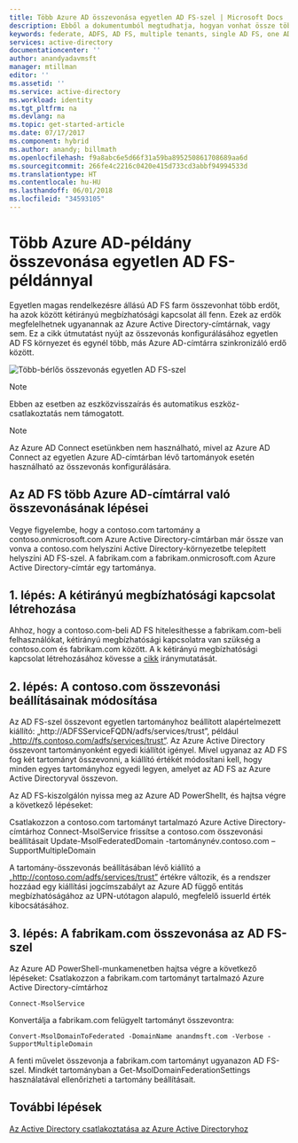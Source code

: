 ```yaml
---
title: Több Azure AD összevonása egyetlen AD FS-szel | Microsoft Docs
description: Ebből a dokumentumból megtudhatja, hogyan vonhat össze több Azure AD-t egyetlen AD FS-szel.
keywords: federate, ADFS, AD FS, multiple tenants, single AD FS, one ADFS, multi-tenant federation, multi-forest adfs, aad connect, federation, cross-tenant federation
services: active-directory
documentationcenter: ''
author: anandyadavmsft
manager: mtillman
editor: ''
ms.assetid: ''
ms.service: active-directory
ms.workload: identity
ms.tgt_pltfrm: na
ms.devlang: na
ms.topic: get-started-article
ms.date: 07/17/2017
ms.component: hybrid
ms.author: anandy; billmath
ms.openlocfilehash: f9a8abc6e5d66f31a59ba895250861708689aa6d
ms.sourcegitcommit: 266fe4c2216c0420e415d733cd3abbf94994533d
ms.translationtype: HT
ms.contentlocale: hu-HU
ms.lasthandoff: 06/01/2018
ms.locfileid: "34593105"
---
```

# <a name="federate-multiple-instances-of-azure-ad-with-single-instance-of-ad-fs"></a>Több Azure AD-példány összevonása egyetlen AD FS-példánnyal

Egyetlen magas rendelkezésre állású AD FS farm összevonhat több erdőt, ha azok között kétirányú megbízhatósági kapcsolat áll fenn. Ezek az erdők megfelelhetnek ugyanannak az Azure Active Directory-címtárnak, vagy sem. Ez a cikk útmutatást nyújt az összevonás konfigurálásához egyetlen AD FS környezet és egynél több, más Azure AD-címtárra szinkronizáló erdő között.

![Több-bérlős összevonás egyetlen AD FS-szel](media/active-directory-aadconnectfed-single-adfs-multitenant-federation/concept.png)
 
> [!NOTE]
> Ebben az esetben az eszközvisszaírás és automatikus eszköz-csatlakoztatás nem támogatott.

> [!NOTE]
> Az Azure AD Connect esetünkben nem használható, mivel az Azure AD Connect az egyetlen Azure AD-címtárban lévő tartományok esetén használható az összevonás konfigurálására.

## <a name="steps-for-federating-ad-fs-with-multiple-azure-ad"></a>Az AD FS több Azure AD-címtárral való összevonásának lépései

Vegye figyelembe, hogy a contoso.com tartomány a contoso.onmicrosoft.com Azure Active Directory-címtárban már össze van vonva a contoso.com helyszíni Active Directory-környezetbe telepített helyszíni AD FS-szel. A fabrikam.com a fabrikam.onmicrosoft.com Azure Active Directory-címtár egy tartománya.

## <a name="step-1-establish-a-two-way-trust"></a>1. lépés: A kétirányú megbízhatósági kapcsolat létrehozása
 
Ahhoz, hogy a contoso.com-beli AD FS hitelesíthesse a fabrikam.com-beli felhasználókat, kétirányú megbízhatósági kapcsolatra van szükség a contoso.com és fabrikam.com között. A k kétirányú megbízhatósági kapcsolat létrehozásához kövesse a [cikk](https://technet.microsoft.com/library/cc816590.aspx) iránymutatását.
 
## <a name="step-2-modify-contosocom-federation-settings"></a>2. lépés: A contoso.com összevonási beállításainak módosítása 
 
Az AD FS-szel összevont egyetlen tartományhoz beállított alapértelmezett kiállító: „http://ADFSServiceFQDN/adfs/services/trust”, például „http://fs.contoso.com/adfs/services/trust”. Az Azure Active Directory összevont tartományonként egyedi kiállítót igényel. Mivel ugyanaz az AD FS fog két tartományt összevonni, a kiállító értékét módosítani kell, hogy minden egyes tartományhoz egyedi legyen, amelyet az AD FS az Azure Active Directoryval összevon. 
 
Az AD FS-kiszolgálón nyissa meg az Azure AD PowerShellt, és hajtsa végre a következő lépéseket:
 
Csatlakozzon a contoso.com tartományt tartalmazó Azure Active Directory-címtárhoz Connect-MsolService frissítse a contoso.com összevonási beállításait Update-MsolFederatedDomain -tartománynév.contoso.com –SupportMultipleDomain
 
A tartomány-összevonás beállításában lévő kiállító a „http://contoso.com/adfs/services/trust” értékre változik, és a rendszer hozzáad egy kiállítási jogcímszabályt az Azure AD függő entitás megbízhatóságához az UPN-utótagon alapuló, megfelelő issuerId érték kibocsátásához.
 
## <a name="step-3-federate-fabrikamcom-with-ad-fs"></a>3. lépés: A fabrikam.com összevonása az AD FS-szel
 
Az Azure AD PowerShell-munkamenetben hajtsa végre a következő lépéseket: Csatlakozzon a fabrikam.com tartományt tartalmazó Azure Active Directory-címtárhoz

    Connect-MsolService
Konvertálja a fabrikam.com felügyelt tartományt összevontra:

    Convert-MsolDomainToFederated -DomainName anandmsft.com -Verbose -SupportMultipleDomain
 
A fenti művelet összevonja a fabrikam.com tartományt ugyanazon AD FS-szel. Mindkét tartományban a Get-MsolDomainFederationSettings használatával ellenőrizheti a tartomány beállításait.

## <a name="next-steps"></a>További lépések
[Az Active Directory csatlakoztatása az Azure Active Directoryhoz](active-directory-aadconnect.md)

